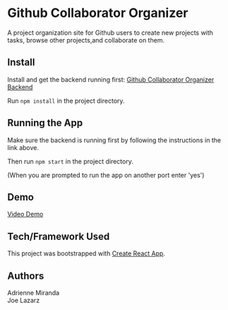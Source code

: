 Github Collaborator Organizer
========================

A project organization site for Github users to create new projects with tasks, browse other projects,and collaborate on them.

## Install

Install and get the backend running first: [Github Collaborator Organizer Backend](https://github.com/joelazarz/mod-4-project/tree/master/mod-4-project)

Run `npm install` in the project directory.

## Running the App

Make sure the backend is running first by following the instructions in the link above.

Then run `npm start` in the project directory.

(When you are prompted to run the app on another port enter 'yes')

## Demo

[Video Demo](https://youtu.be/bllefCZJHyc) 

<!-- ## Screenshots

![Screen Shot 2019-07-12 at 11 00 28 AM](https://user-images.githubusercontent.com/50639575/61140762-0e19c700-a49a-11e9-88a4-a24d1e3ef7b6.png)  -->


## Tech/Framework Used

This project was bootstrapped with [Create React App](https://github.com/facebook/create-react-app).

## Authors

Adrienne Miranda  
Joe Lazarz


